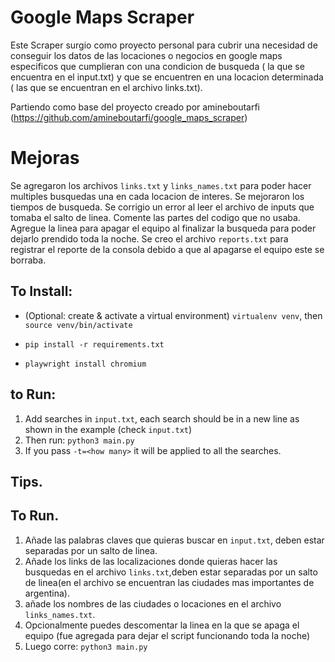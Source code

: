 # Google Maps Scraper
Este Scraper surgio como proyecto personal para cubrir una necesidad de conseguir los datos de las locaciones o negocios en google maps especificos que cumplieran con una condicion de busqueda ( la que se encuentra en el input.txt) y que se encuentren en una locacion determinada ( las que se encuentran en el archivo links.txt).

Partiendo como base del proyecto creado por amineboutarfi (https://github.com/amineboutarfi/google_maps_scraper)

# Mejoras
Se agregaron los archivos `links.txt` y  `links_names.txt` para poder hacer multiples busquedas una en cada locacion de interes.
Se mejoraron los tiempos de busqueda.
Se corrigio un error al leer el archivo de inputs que tomaba el salto de linea.
Comente las partes del codigo que no usaba.
Agregue la linea para apagar el equipo al finalizar la busqueda para poder dejarlo prendido toda la noche.
Se creo el archivo `reports.txt` para registrar el reporte de la consola debido a que al apagarse el equipo este se borraba.

## To Install:
- (Optional: create & activate a virtual environment) `virtualenv venv`, then `source venv/bin/activate`

- `pip install -r requirements.txt`
- `playwright install chromium`

## to Run:
1. Add searches in `input.txt`, each search should be in a new line as shown in the example (check `input.txt`)
2. Then run: `python3 main.py` 
3. If you pass `-t=<how many>` it will be applied to all the searches. 

## Tips.

## To Run.
1. Añade las palabras claves que quieras buscar en `input.txt`, deben estar separadas por un salto de linea.
2. Añade los links de las localizaciones donde quieras hacer las busquedas en el archivo `links.txt`,deben estar separadas por un salto de linea(en el archivo se encuentran las ciudades mas importantes de argentina).
4. añade los nombres de las ciudades o locaciones en el archivo `links_names.txt`.
3. Opcionalmente puedes descomentar la linea en la que se apaga el equipo (fue agregada para dejar el script funcionando toda la noche)
4. Luego corre: `python3 main.py`

